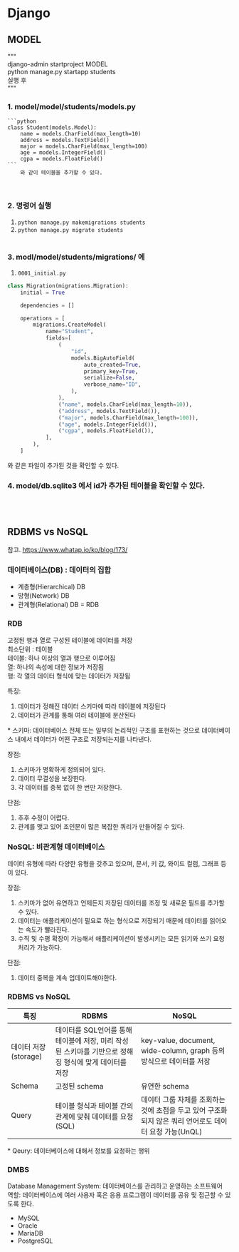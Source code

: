 # Django

## MODEL

"""  
django-admin startproject MODEL  
python manage.py startapp students  
실행 후  
"""

### 1. model/model/students/models.py

    ```python
    class Student(models.Model):
        name = models.CharField(max_length=10)
        address = models.TextField()
        major = models.CharField(max_length=100)
        age = models.IntegerField()
        cgpa = models.FloatField()
    ```
        와 같이 테이블을 추가할 수 있다.

<br>

### 2. 명령어 실행

1.  `python manage.py makemigrations students`
2.  `python manage.py migrate students`
    <br>
    <br>

### 3. modl/model/students/migrations/ 에

1.  `0001_initial.py`

```python
class Migration(migrations.Migration):
    initial = True

    dependencies = []

    operations = [
        migrations.CreateModel(
            name="Student",
            fields=[
                (
                    "id",
                    models.BigAutoField(
                        auto_created=True,
                        primary_key=True,
                        serialize=False,
                        verbose_name="ID",
                    ),
                ),
                ("name", models.CharField(max_length=10)),
                ("address", models.TextField()),
                ("major", models.CharField(max_length=100)),
                ("age", models.IntegerField()),
                ("cgpa", models.FloatField()),
            ],
        ),
    ]
```

와 같은 파일이 추가된 것을 확인할 수 있다.
<br>

### 4. model/db.sqlite3 에서 id가 추가된 테이블을 확인할 수 있다.

<br>
<br>

## RDBMS vs NoSQL

참고. https://www.whatap.io/ko/blog/173/

### 데이터베이스(DB) : 데이터의 집합

- 계층형(Hierarchical) DB
- 망형(Network) DB
- 관계형(Relational) DB = RDB

### RDB

고정된 행과 열로 구성된 테이블에 데이터를 저장  
최소단위 : 테이블  
테이블: 하나 이상의 열과 행으로 이루어짐  
열: 하나의 속성에 대한 정보가 저장됨  
행: 각 열의 데이터 형식에 맞는 데이터가 저장됨

특징:

1. 데이터가 정해진 데이터 스키마에 따라 테이블에 저장된다
2. 데이터가 관계를 통해 여러 테이블에 분산된다

\* 스키마: 데이터베이스 전체 또는 일부의 논리적인 구조를 표현하는 것으로 데이터베이스 내에서 데이터가 어떤 구조로 저장되는지를 나타낸다.

장점:

1. 스키마가 명확하게 정의되어 있다.
2. 데이터 무결성을 보장한다.
3. 각 데이터를 중복 없이 한 번만 저장한다.

단점:

1. 추후 수정이 어렵다.
2. 관계를 맺고 있어 조인문이 많은 복잡한 쿼리가 만들어질 수 있다.

### NoSQL: 비관계형 데이터베이스

데이터 유형에 따라 다양한 유형을 갖추고 있으며, 문서, 키 값, 와이드 컬럼, 그래프 등이 있다.

장점:

1. 스키마가 없어 유연하고 언제든지 저장된 데이터를 조정 및 새로운 필드를 추가할 수 있다.
2. 데이터는 애플리케이션이 필요로 하는 형식으로 저장되기 때문에 데이터를 읽어오는 속도가 빨라진다.
3. 수직 및 수평 확장이 가능해서 애플리케이션이 발생시키는 모든 읽기와 쓰기 요청 처리가 가능하다.

단점:

1. 데이터 중복을 계속 업데이트해야한다.

### RDBMS vs NoSQL

| 특징                 | RDBMS                                                                                                 | NoSQL                                                                                                  |
| -------------------- | ----------------------------------------------------------------------------------------------------- | ------------------------------------------------------------------------------------------------------ |
| 데이터 저장(storage) | 데이터를 SQL언어를 통해 테이블에 저장, 미리 작성된 스키마를 기반으로 정해징 형식에 맞게 데이터를 저장 | key-value, document, wide-column, graph 등의 방식으로 데이터를 저장                                    |
| Schema               | 고정된 schema                                                                                         | 유연한 schema                                                                                          |
| Query                | 테이블 형식과 테이블 간의 관계에 맞춰 데이터를 요청(SQL)                                              | 데이터 그룹 자체를 조회하는 것에 초점을 두고 있어 구조화되지 않은 쿼리 언어로도 데이터 요청 가능(UnQL) |

\* Qeury: 데이터베이스에 대해서 정보를 요청하는 행위

### DMBS

Database Management System: 데이터베이스를 관리하고 운영하는 소프트웨어  
역할: 데이터베이스에 여러 사용자 혹은 응용 프로그램이 데이터를 공유 및 접근할 수 있도록 한다.

- MySQL
- Oracle
- MariaDB
- PostgreSQL
